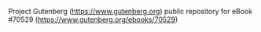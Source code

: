 Project Gutenberg (https://www.gutenberg.org) public repository for
eBook #70529 (https://www.gutenberg.org/ebooks/70529)
